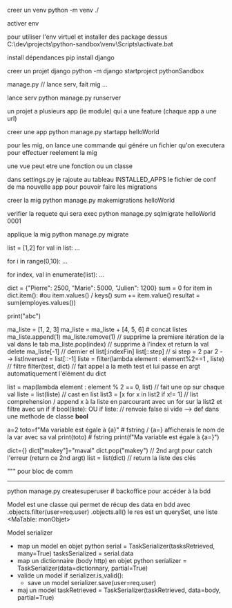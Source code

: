 creer un venv
python -m venv ./

activer env

pour utiliser l'env virtuel et installer des package dessus
C:\dev\projects\python-sandbox\venv\Scripts\activate.bat

install dépendances
pip install django

creer un projet django
python -m django startproject pythonSandbox

manage.py // lance serv, fait mig ...

lance serv
python manage.py runserver

un projet a plusieurs app (ie module) qui a une feature (chaque app a une url)

creer une app
python manage.py startapp helloWorld

pour les mig, on lance une commande qui génére un fichier qu'on executera pour effectuer reelement la mig

une vue peut etre une fonction ou un classe

dans settings.py je rajoute au tableau INSTALLED_APPS le fichier de conf de ma nouvelle app pour pouvoir faire les migrations

creer la mig
python manage.py makemigrations helloWorld

verifier la requete qui sera exec
python manage.py sqlmigrate helloWorld 0001

applique la mig
python manage.py migrate


list = [1,2]
for val in list:
    ...

for i in range(0,10):
    ...

for index, val in enumerate(list):
    ...
    
dict = {"Pierre": 2500, "Marie": 5000, "Julien": 1200}
sum = 0
for item in dict.item(): #ou item.values() / keys()
    sum += item.value()
resultat = sum(employes.values())

print("abc")

ma_liste = [1, 2, 3]
ma_liste = ma_liste + [4, 5, 6] # concat listes
ma_liste.append(1)
ma_liste.remove(1) // supprime la premiere itération de la val dans le tab
ma_liste.pop(index) // supprime à l'index et return la val delete
ma_liste[-1] // dernier el
list[:indexFin]
list[::step] // si step = 2 par 2 --> listInversed = list[::-1]
liste = filter(lambda element : element%2==1 , liste)   // filtre
filter(test, dict) // fait appel a la meth test et lui passe en argt automatiquement l'élément du dict

list = map(lambda element : element % 2 == 0, list)     // fait une op sur chaque val
liste = list(liste) // cast en list
list3 = [x for x in list2 if x!= 1]                     // list comprehension / append x à la liste en parcourant avec un for sur la list2 et filtre avec un if
if bool(liste): OU if liste: // renvoie false si vide --> def dans une methode de classe __bool__

a=2
toto=f"Ma variable est égale à {a}" # fstring / {a=} afficherais le nom de la var avec sa val
print(toto) # fstring
print(f"Ma variable est égale à {a=}")

dict={}
dict["makey"]="maval"
dict.pop("makey") // 2nd argt pour catch l'erreur (return ce 2nd argt)
list = list(dict) // return la liste des clés

""" pour bloc de comm






------------------------------



python manage.py createsuperuser # backoffice pour accéder à la bdd


Model est une classe qui permet de récup des data en bdd avec 
.objects.filter(user=req.user)
.objects.all()
le res est un querySet, une liste <MaTable: monObjet>

Model serializer
- map un model en objet python
serial = TaskSerializer(tasksRetrieved, many=True)
tasksSerialized = serial.data
- map un dictionnaire (body http) en objet python
serializer = TaskSerializer(data=dictionnary, partial=True)
- valide un model
if serializer.is_valid():
    - save un model
    serializer.save(user=req.user)
- maj un model
taskRetrieved = TaskSerializer(taskRetrieved, data=body, partial=True)
